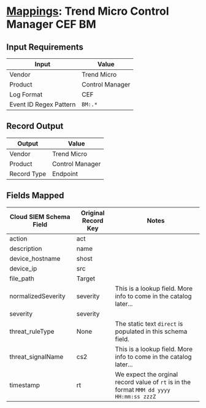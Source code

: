 # [Mappings](README.md): Trend Micro Control Manager CEF BM

## Input Requirements

|Input|Value|
|-----|-----|
|Vendor|Trend Micro|
|Product|Control Manager|
|Log Format|CEF|
|Event ID Regex Pattern|`BM:.*`|

## Record Output

|Output|Value|
|------|-----|
|Vendor|Trend Micro|
|Product|Control Manager|
|Record Type|Endpoint|

## Fields Mapped

|Cloud SIEM Schema Field|Original Record Key|Notes|
|-----------------------|-------------------|-----|
|action|act||
|description|name||
|device_hostname|shost||
|device_ip|src||
|file_path|Target||
|normalizedSeverity|severity|This is a lookup field. More info to come in the catalog later...|
|severity|severity||
|threat_ruleType|None|The static text `direct` is populated in this schema field.|
|threat_signalName|cs2|This is a lookup field. More info to come in the catalog later...|
|timestamp|rt|We expect the orginal record value of `rt` is in the format `MMM dd yyyy HH:mm:ss zzzZ`|


